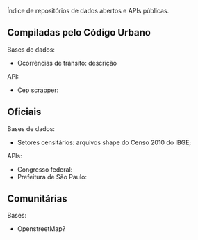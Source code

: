 Índice de repositórios de dados abertos e APIs públicas.

## Compiladas pelo Código Urbano

Bases de dados:

* Ocorrências de trânsito: descrição

API:

* Cep scrapper:

## Oficiais

Bases de dados:

* Setores censitários: arquivos shape do Censo 2010 do IBGE;

APIs:

* Congresso federal:
* Prefeitura de São Paulo:


## Comunitárias

Bases:

* OpenstreetMap?

